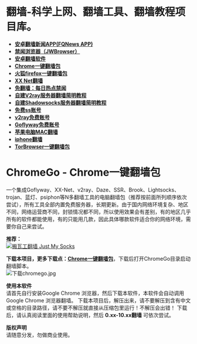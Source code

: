 # 翻墙-科学上网、翻墙工具、翻墙教程项目库。
<ul >
    <li class="Box-row"><strong><a href="https://github.com/bannedbook/fanqiang/wiki/%E7%A6%81%E9%97%BB%E7%BD%91%E5%AE%89%E5%8D%93%E7%BF%BB%E5%A2%99%E6%96%B0%E9%97%BBAPP">安卓翻墙新闻APP(FQNews APP)</a></strong></li>
    <li class="Box-row">
          <strong><a class="d-block" href="https://github.com/bannedbook/fanqiang/wiki/%E5%AE%89%E5%8D%93%E7%BF%BB%E5%A2%99%E8%BD%AF%E4%BB%B6#JWBrowser">禁闻浏览器（JWBrowser）</a></strong>
        </li>
  <li class="Box-row">
          <strong><a class="d-block" href="https://github.com/bannedbook/fanqiang/wiki/%E5%AE%89%E5%8D%93%E7%BF%BB%E5%A2%99%E8%BD%AF%E4%BB%B6">安卓翻墙软件</a></strong>
        </li>  
        <li class="Box-row">
          <strong><a class="d-block" href="https://github.com/bannedbook/fanqiang/wiki/Chrome%E4%B8%80%E9%94%AE%E7%BF%BB%E5%A2%99%E5%8C%85">Chrome一键翻墙包</a></strong>
        </li>        
        <li class="Box-row">
          <strong><a class="d-block" href="https://github.com/bannedbook/fanqiang/wiki/%E7%81%AB%E7%8B%90firefox%E4%B8%80%E9%94%AE%E7%BF%BB%E5%A2%99%E5%8C%85">火狐firefox一键翻墙包</a></strong>
        </li>
        <li class="Box-row">
          <strong><a class="d-block" href="https://github.com/bannedbook/fanqiang/wiki/XX-Net%E7%BF%BB%E5%A2%99">XX Net翻墙</a></strong>
        </li>
  <li>
      <strong><a href="https://github.com/fqnews/bnews/blob/master/readme.md">免翻墙：每日热点禁闻</a></strong>
    </li>
  <li class="Box-row">
          <strong><a class="d-block" href="https://github.com/bannedbook/fanqiang/blob/master/v2ss/%E8%87%AA%E5%BB%BAV2ray%E6%9C%8D%E5%8A%A1%E5%99%A8%E7%AE%80%E6%98%8E%E6%95%99%E7%A8%8B.md">自建V2ray服务器翻墙简明教程</a></strong>
        </li>
      <li class="Box-row">
          <strong><a class="d-block" href="https://github.com/bannedbook/fanqiang/blob/master/v2ss/%E8%87%AA%E5%BB%BAShadowsocks%E6%9C%8D%E5%8A%A1%E5%99%A8%E7%AE%80%E6%98%8E%E6%95%99%E7%A8%8B.md">自建Shadowsocks服务器翻墙简明教程</a></strong>
        </li>
  <li class="Box-row">
          <strong><a class="d-block" href="https://github.com/bannedbook/fanqiang/wiki/%E5%85%8D%E8%B4%B9ss%E8%B4%A6%E5%8F%B7">免费ss账号</a></strong>
        </li>  
          <li class="Box-row">
          <strong><a class="d-block" href="https://github.com/bannedbook/fanqiang/wiki/v2ray%E5%85%8D%E8%B4%B9%E8%B4%A6%E5%8F%B7">v2ray免费账号</a></strong>
        </li>
        <li class="Box-row">
          <strong><a class="d-block" href="https://github.com/bannedbook/fanqiang/wiki/Goflyway%E5%85%8D%E8%B4%B9%E8%B4%A6%E5%8F%B7">Goflyway免费账号</a></strong>
        </li>
          <li class="Box-row">
          <strong><a class="d-block" href="https://github.com/bannedbook/fanqiang/wiki/%E8%8B%B9%E6%9E%9C%E7%94%B5%E8%84%91MAC%E7%BF%BB%E5%A2%99">苹果电脑MAC翻墙</a></strong>
        </li>
        <li class="Box-row">
          <strong><a class="d-block" href="https://github.com/bannedbook/fanqiang/wiki/iphone%E7%BF%BB%E5%A2%99">iphone翻墙</a></strong>
        </li>
        <li class="Box-row">
          <strong><a class="d-block" href="https://github.com/bannedbook/fanqiang/wiki/TorBrowser%E4%B8%80%E9%94%AE%E7%BF%BB%E5%A2%99%E5%8C%85">TorBrowser一键翻墙包</a></strong>
  </li>
</ul>

# ChromeGo - Chrome一键翻墙包

一个集成Goflyway、XX-Net、v2ray、Daze、SSR、Brook、Lightsocks、trojan、蓝灯、psiphon等N多翻墙工具的电脑翻墙包（推荐按前面所列顺序依次尝试），所有工具全部内置免费服务器，长期更新。由于国内网络环境复杂、地区不同，网络运营商不同，封锁情况都不同，所以使用效果会有差别，有的地区几乎所有的软件都能使用，有的只能用几款，因此具体哪款软件适合你的网络环境，需要你自己来尝试。

<b>推荐：</b><br>
<a href="https://github.com/killgcd/justmysocks/blob/master/README.md"><img src="https://raw.githubusercontent.com/killgcd/justmysocks/master/images/bwgss.jpg" alt="搬瓦工翻墙 Just My Socks"></a>

<b>下载本项目，更多下载点：<a class="d-block" href="https://github.com/bannedbook/fanqiang/wiki/Chrome%E4%B8%80%E9%94%AE%E7%BF%BB%E5%A2%99%E5%8C%85">Chrome一键翻墙包</a></b>，下载后打开ChromeGo目录启动翻墙脚本。<br>
<img src="https://github.com/killgcd/chromego/blob/master/%E4%B8%8B%E8%BD%BDchromego.jpg?raw=true" alt="下载chromego.jpg">

<b>使用本软件</b><br>
请首先自行安装Google Chrome 浏览器，然后下载本软件，本软件会自动调用Google Chrome 浏览器翻墙。
下载本项目后，解压出来，请不要解压到含有中文或空格的目录路径，请不要不解压就直接从压缩包里运行！不解压会出错！ 
下载后，请认真阅读里面的使用帮助说明，然后  <b>0.xx-10.xx翻墙</b> 可依次尝试。

<b>版权声明</b><br>
请随意分发，勿做商业使用。
